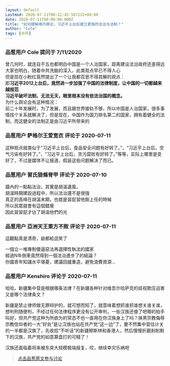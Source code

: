 ```yaml
---
layout: default
Lastmod: 2020-07-11T00:12:45.587232+00:00
date: 2020-07-11T00:00:00.000Z
title: "如何理解墙内舆论，习近平上台后建立更强的法治与法制？"
author: "Cole"
tags: [中共]
---
```



### 品葱用户 **Cole** 提问于 7/11/2020
    
曾几何时，就连自干五也都明白中国是一个人治国家，距离建设法治政府还差得远  
大家也明白，随着中共洗脑的深入，此类观点早已不得人心  
但是现在小粉红竟然提出了一个让我都百思不得其解的观点：  
即**习近平2012上台后，竟然进一步加强了中国的法律制度，让中国的一切都越来越规范**  
**习近平破坏法制，无法无天，眼里根本没有依法治国的概念。**  
为什么舆论会有这种情况：  
前二十年发展时，为了发展，而且跟世界接轨不够，所以中国是人治国家，很多事情找个关系就解决了，但是现在，中国作为国力排名第二的国家，拥有着健全的法制，而这健全的法制正是由习近平所带来的
    
                

### 品葱用户 **萨格尔王爱宽衣** 评论于 2020-07-11
        
这种观点就类似于“习近平上台后，食品安全问题有好转了。”，“习近平上台后，空气污染有好转了。”，“习近平上台后，贪污腐败有好转了。”等等，实际上哪里是变好了，不过是媒体不让报道，假装这些问题解决了而已。
        
                

### 品葱用户 **習氏狼條脊甲** 评论于 2020-07-10
        
牆內的一點點法治，其實是胡溫遺風，  
胡溫時期建設過程中，所以法治還不是很強  
真正的高峰在胡溫末期，也就是習屁習他剛上任的時候  
所以民眾就會有這個錯覺  
因此習習屁才佔了胡溫他們的光
        
                

### 品葱用户 **亞洲天王東方不敗** 评论于 2020-07-11
        
這觀點真是清奇，爺都給逗笑了  
  
一個立一堆專制傻逼惡法再選擇性執法的國家  
經過N年倒車竟然得到一個法治進步了的結論？  
你國青年知識水平堪憂，建議回爐重造，避免浪費資源...
        
                

### 品葱用户 **Kenshiro** 评论于 2020-07-11
        
哈哈，新疆集中营是根据哪条法律？在新疆各种针对维吾尔哈萨克的歧视欺压迫害又是哪个法律条文？  
  
新疆是禁止律师做无罪辩护的，就可想而知了，就意味着想抓谁抓谁想关谁关谁，想判刑随便判，不经过任何法律程序更没有公开审判，一些汉族还傻了吧唧的拍手叫好，但共产党这种为所欲为的常态不也一直用在你汉族身上了吗？抹黑宗教侮辱宗教信仰者的一大“好处”是让汉族也站在共产党“这一边”了，要不然集中营估计关的一半都是汉族了，先收拾“不听话”的新疆穆斯林和香港人，然后慢慢折磨剥削剩下的汉族，共产党的如意算盘打的可精了！  
  
汉族还面临着将来被东突大规模极端报复，哎，继续幸灾乐祸吧
        
                





> [点击品葱原文参与讨论](https://pincong.rocks/question/28346)

